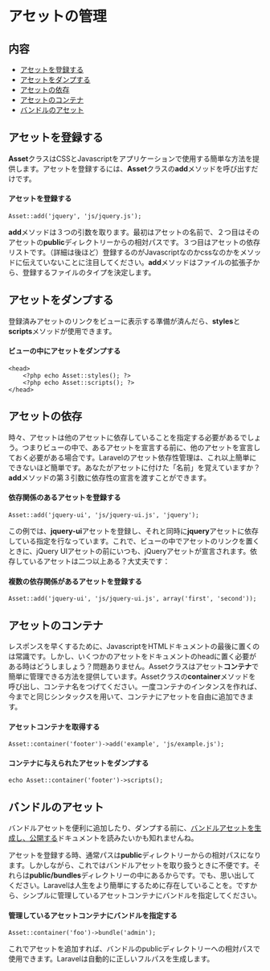 # アセットの管理

## 内容

- [アセットを登録する](#registering-assets)
- [アセットをダンプする](#dumping-assets)
- [アセットの依存](#asset-dependencies)
- [アセットのコンテナ](#asset-containers)
- [バンドルのアセット](#bundle-assets)

<a name="registering-assets"></a>
## アセットを登録する

**Asset**クラスはCSSとJavascriptをアプリケーションで使用する簡単な方法を提供します。アセットを登録するには、**Asset**クラスの**add**メソッドを呼び出すだけです。

#### アセットを登録する

	Asset::add('jquery', 'js/jquery.js');

**add**メソッドは３つの引数を取ります。最初はアセットの名前で、２つ目はそのアセットの**public**ディレクトリーからの相対パスです。３つ目はアセットの依存リストです。（詳細は後ほど）登録するのがJavascriptなのかcssなのかをメソッドに伝えていないことに注目してください。**add**メソッドはファイルの拡張子から、登録するファイルのタイプを決定します。

<a name="dumping-assets"></a>
## アセットをダンプする

登録済みアセットのリンクをビューに表示する準備が済んだら、**styles**と**scripts**メソッドが使用できます。

#### ビューの中にアセットをダンプする

	<head>
		<?php echo Asset::styles(); ?>
		<?php echo Asset::scripts(); ?>
	</head>

<a name="asset-dependencies"></a>
## アセットの依存

時々、アセットは他のアセットに依存していることを指定する必要があるでしょう。つまりビューの中で、あるアセットを宣言する前に、他のアセットを宣言しておく必要がある場合です。Laravelのアセット依存性管理は、これ以上簡単にできないほど簡単です。あなたがアセットに付けた「名前」を覚えていますか？**add**メソッドの第３引数に依存性の宣言を渡すことができます。

#### 依存関係のあるアセットを登録する

	Asset::add('jquery-ui', 'js/jquery-ui.js', 'jquery');

この例では、**jquery-ui**アセットを登録し、それと同時に**jquery**アセットに依存している指定を行なっています。これで、ビューの中でアセットのリンクを置くときに、jQuery UIアセットの前にいつも、jQueryアセットが宣言されます。依存しているアセットは二つ以上ある？大丈夫です：

#### 複数の依存関係があるアセットを登録する

	Asset::add('jquery-ui', 'js/jquery-ui.js', array('first', 'second'));

<a name="asset-containers"></a>
## アセットのコンテナ

レスポンスを早くするために、JavascriptをHTMLドキュメントの最後に置くのは常識です。しかし、いくつかのアセットをドキュメントのheadに置く必要がある時はどうしましょう？問題ありません。Assetクラスはアセット**コンテナ**で簡単に管理できる方法を提供しています。Assetクラスの**container**メソッドを呼び出し、コンテナ名をつげてください。一度コンテナのインタンスを作れば、今までと同じシンタックスを用いて、コンテナにアセットを自由に追加できます。

#### アセットコンテナを取得する

	Asset::container('footer')->add('example', 'js/example.js');

#### コンテナに与えられたアセットをダンプする

	echo Asset::container('footer')->scripts();

<a name="bundle-assets"></a>
## バンドルのアセット

バンドルアセットを便利に追加したり、ダンプする前に、[バンドルアセットを生成し、公開する](/docs/bundles#bundle-assets)ドキュメントを読みたいかも知れませんね。

アセットを登録する時、通常パスは**public**ディレクトリーからの相対パスになります。しかしながら、これではバンドルアセットを取り扱うときに不便です。それらは**public/bundles**ディレクトリーの中にあるからです。でも、思い出してください。Laravelは人生をより簡単にするために存在していることを。ですから、シンプルに管理しているアセットコンテナにバンドルを指定してください。

#### 管理しているアセットコンテナにバンドルを指定する

	Asset::container('foo')->bundle('admin');

これでアセットを追加すれば、バンドルのpublicディレクトリーへの相対パスで使用できます。Laravelは自動的に正しいフルパスを生成します。